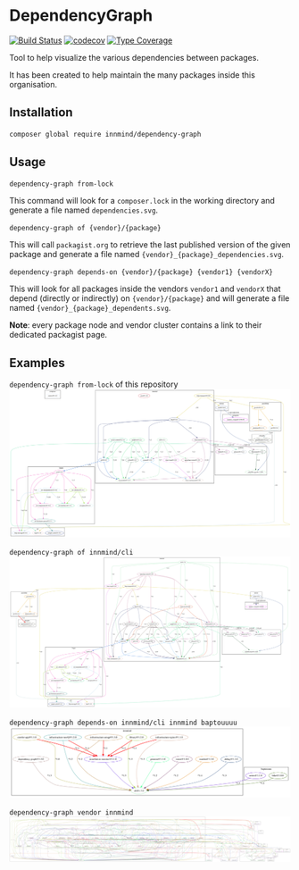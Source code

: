 # DependencyGraph

[![Build Status](https://github.com/Innmind/DependencyGraph/workflows/CI/badge.svg?branch=master)](https://github.com/Innmind/DependencyGraph/actions?query=workflow%3ACI)
[![codecov](https://codecov.io/gh/Innmind/DependencyGraph/branch/develop/graph/badge.svg)](https://codecov.io/gh/Innmind/DependencyGraph)
[![Type Coverage](https://shepherd.dev/github/Innmind/DependencyGraph/coverage.svg)](https://shepherd.dev/github/Innmind/DependencyGraph)

Tool to help visualize the various dependencies between packages.

It has been created to help maintain the many packages inside this organisation.

## Installation

```sh
composer global require innmind/dependency-graph
```

## Usage

`dependency-graph from-lock`

This command will look for a `composer.lock` in the working directory and generate a file named `dependencies.svg`.

`dependency-graph of {vendor}/{package}`

This will call `packagist.org` to retrieve the last published version of the given package and generate a file named `{vendor}_{package}_dependencies.svg`.

`dependency-graph depends-on {vendor}/{package} {vendor1} {vendorX}`

This will look for all packages inside the vendors `vendor1` and `vendorX` that depend (directly or indirectly) on `{vendor}/{package}` and will generate a file named `{vendor}_{package}_dependents.svg`.

**Note**: every package node and vendor cluster contains a link to their dedicated packagist page.

## Examples

`dependency-graph from-lock` of this repository ![](dependencies.svg)

`dependency-graph of innmind/cli` ![](innmind_cli_dependencies.svg)

`dependency-graph depends-on innmind/cli innmind baptouuuu` ![](innmind_cli_dependents.svg)

`dependency-graph vendor innmind` ![](innmind.svg)
